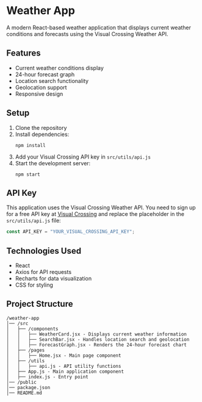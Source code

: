 # Weather App

A modern React-based weather application that displays current weather conditions and forecasts using the Visual Crossing Weather API.

## Features

- Current weather conditions display
- 24-hour forecast graph
- Location search functionality
- Geolocation support
- Responsive design

## Setup

1. Clone the repository
2. Install dependencies:
   ```
   npm install
   ```
3. Add your Visual Crossing API key in `src/utils/api.js`
4. Start the development server:
   ```
   npm start
   ```

## API Key

This application uses the Visual Crossing Weather API. You need to sign up for a free API key at [Visual Crossing](https://www.visualcrossing.com/) and replace the placeholder in the `src/utils/api.js` file:

```javascript
const API_KEY = "YOUR_VISUAL_CROSSING_API_KEY";
```

## Technologies Used

- React
- Axios for API requests
- Recharts for data visualization
- CSS for styling

## Project Structure

```
/weather-app
│── /src
│   ├── /components
│   │   ├── WeatherCard.jsx - Displays current weather information
│   │   ├── SearchBar.jsx - Handles location search and geolocation
│   │   ├── ForecastGraph.jsx - Renders the 24-hour forecast chart
│   ├── /pages
│   │   ├── Home.jsx - Main page component
│   ├── /utils
│   │   ├── api.js - API utility functions
│   ├── App.js - Main application component
│   ├── index.js - Entry point
│── /public
│── package.json
│── README.md
```
